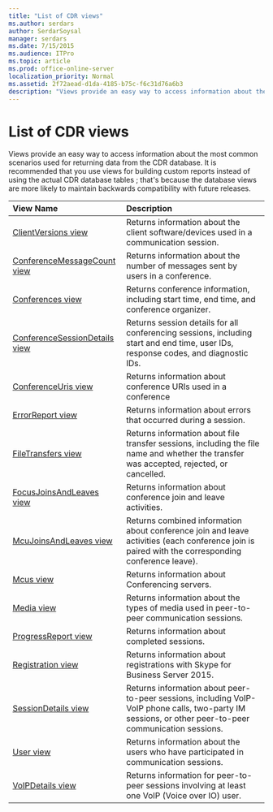 ```yaml
---
title: "List of CDR views"
ms.author: serdars
author: SerdarSoysal
manager: serdars
ms.date: 7/15/2015
ms.audience: ITPro
ms.topic: article
ms.prod: office-online-server
localization_priority: Normal
ms.assetid: 2f72aead-d1da-4185-b75c-f6c31d76a6b3
description: "Views provide an easy way to access information about the most common scenarios used for returning data from the CDR database. It is recommended that you use views for building custom reports instead of using the actual CDR database tables ; that's because the database views are more likely to maintain backwards compatibility with future releases."
---
```


# List of CDR views
 
Views provide an easy way to access information about the most common scenarios used for returning data from the CDR database. It is recommended that you use views for building custom reports instead of using the actual CDR database tables ; that's because the database views are more likely to maintain backwards compatibility with future releases.
  
|**View Name**|**Description**|
|:-----|:-----|
|[ClientVersions view](clientversions-0.md) <br/> |Returns information about the client software/devices used in a communication session.  <br/> |
|[ConferenceMessageCount view](conferencemessagecount-0.md) <br/> |Returns information about the number of messages sent by users in a conference.  <br/> |
|[Conferences view](conferences-0.md) <br/> |Returns conference information, including start time, end time, and conference organizer.  <br/> |
|[ConferenceSessionDetails view](conferencesessiondetails.md) <br/> |Returns session details for all conferencing sessions, including start and end time, user IDs, response codes, and diagnostic IDs.  <br/> |
|[ConferenceUris view](conferenceuris-0.md) <br/> |Returns information about conference URIs used in a conference  <br/> |
|[ErrorReport view](errorreport-0.md) <br/> |Returns information about errors that occurred during a session.  <br/> |
|[FileTransfers view](filetransfers.md) <br/> |Returns information about file transfer sessions, including the file name and whether the transfer was accepted, rejected, or cancelled.  <br/> |
|[FocusJoinsAndLeaves view](focusjoinsandleaves-0.md) <br/> |Returns information about conference join and leave activities.  <br/> |
|[McuJoinsAndLeaves view](mcujoinsandleaves-0.md) <br/> |Returns combined information about conference join and leave activities (each conference join is paired with the corresponding conference leave).  <br/> |
|[Mcus view](mcus-0.md) <br/> |Returns information about Conferencing servers.  <br/> |
|[Media view](media-0.md) <br/> |Returns information about the types of media used in peer-to-peer communication sessions.  <br/> |
|[ProgressReport view](progressreport-0.md) <br/> |Returns information about completed sessions.  <br/> |
|[Registration view](registration-0.md) <br/> |Returns information about registrations with Skype for Business Server 2015.  <br/> |
|[SessionDetails view](sessiondetails-0.md) <br/> |Returns information about peer-to-peer sessions, including VoIP-VoIP phone calls, two-party IM sessions, or other peer-to-peer communication sessions.  <br/> |
|[User view](user.md) <br/> |Returns information about the users who have participated in communication sessions.  <br/> |
|[VoIPDetails view](voipdetails.md) <br/> |Returns information for peer-to-peer sessions involving at least one VoIP (Voice over IO) user.  <br/> |
   

